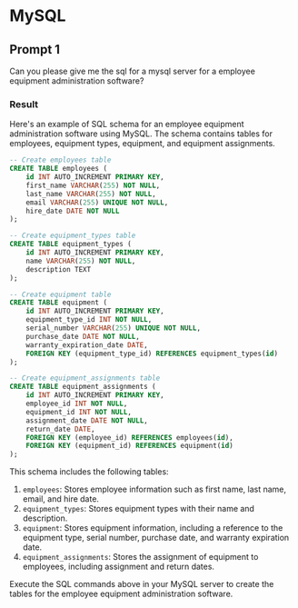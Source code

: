 # MySQL

## Prompt 1

Can you please give me the sql for a mysql server for a employee equipment administration software?

### Result

Here's an example of SQL schema for an employee equipment administration software using MySQL. The schema contains tables for employees, equipment types, equipment, and equipment assignments.

```sql
-- Create employees table
CREATE TABLE employees (
    id INT AUTO_INCREMENT PRIMARY KEY,
    first_name VARCHAR(255) NOT NULL,
    last_name VARCHAR(255) NOT NULL,
    email VARCHAR(255) UNIQUE NOT NULL,
    hire_date DATE NOT NULL
);

-- Create equipment_types table
CREATE TABLE equipment_types (
    id INT AUTO_INCREMENT PRIMARY KEY,
    name VARCHAR(255) NOT NULL,
    description TEXT
);

-- Create equipment table
CREATE TABLE equipment (
    id INT AUTO_INCREMENT PRIMARY KEY,
    equipment_type_id INT NOT NULL,
    serial_number VARCHAR(255) UNIQUE NOT NULL,
    purchase_date DATE NOT NULL,
    warranty_expiration_date DATE,
    FOREIGN KEY (equipment_type_id) REFERENCES equipment_types(id)
);

-- Create equipment_assignments table
CREATE TABLE equipment_assignments (
    id INT AUTO_INCREMENT PRIMARY KEY,
    employee_id INT NOT NULL,
    equipment_id INT NOT NULL,
    assignment_date DATE NOT NULL,
    return_date DATE,
    FOREIGN KEY (employee_id) REFERENCES employees(id),
    FOREIGN KEY (equipment_id) REFERENCES equipment(id)
);
```

This schema includes the following tables:

1. `employees`: Stores employee information such as first name, last name, email, and hire date.
2. `equipment_types`: Stores equipment types with their name and description.
3. `equipment`: Stores equipment information, including a reference to the equipment type, serial number, purchase date, and warranty expiration date.
4. `equipment_assignments`: Stores the assignment of equipment to employees, including assignment and return dates.

Execute the SQL commands above in your MySQL server to create the tables for the employee equipment administration software.
